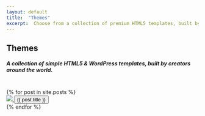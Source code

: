 ```yaml
---
layout: default
title:  "Themes"
excerpt:  Choose from a collection of premium HTML5 templates, built by creators around the world.
---
```


<div class="section text-center section-examples">
      <div class="row">
            <div class="col-md-8 ml-auto mr-auto">
                  <h2 class="title">Themes</h2>
                  <h5 class="description">A collection of simple HTML5 & WordPress templates, built by creators around the world.</h5>
            </div>
	</div>
	<br>
      <div class="container-fluid text-center">
        <div class="row">
          {% for post in site.posts %}
		<div class="col-md-6">
			<a href="{{ post.link }}" title="{{ post.title }}" target="_blank">
              		<img src="{{ post.img }}" class="img-raised rounded img-fluid">
              		<button class="btn  btn-link btn-primary btn-lg">{{ post.title }}</button>
            		</a>
          	</div>
          {% endfor %}
        </div>
      </div>
</div>
